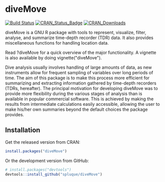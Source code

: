 # diveMove

[![Build Status](https://travis-ci.org/spluque/diveMove.svg?branch=master)](https://travis-ci.org/spluque/diveMove)
[![CRAN_Status_Badge](http://www.r-pkg.org/badges/version/diveMove)](http://www.r-pkg.org/pkg/diveMove)
[![CRAN_Downloads](http://cranlogs.r-pkg.org/badges/diveMove)](http://www.r-pkg.org/pkg/diveMove)

diveMove is a GNU R package with tools to represent, visualize, filter,
analyse, and summarize time-depth recorder (TDR) data. It also provides
miscellaneous functions for handling location data.

Read ?diveMove for a quick overview of the major functionality.  A vignette
is also available by doing vignette("diveMove").

Dive analysis usually involves handling of large amounts of data, as new
instruments allow for frequent sampling of variables over long periods of
time.  The aim of this package is to make this process more efficient for
summarizing and extracting information gathered by time-depth recorders
(TDRs, hereafter).  The principal motivation for developing diveMove was to
provide more flexibility during the various stages of analysis than is
available in popular commercial software.  This is achieved by making the
results from intermediate calculations easily accessible, allowing the user
to make his/her own summaries beyond the default choices the package
provides.

## Installation

Get the released version from CRAN:

```R
install.packages("diveMove")
```

Or the development version from GitHub:

```R
# install.packages("devtools")
devtools::install_github("spluque/diveMove")
```
